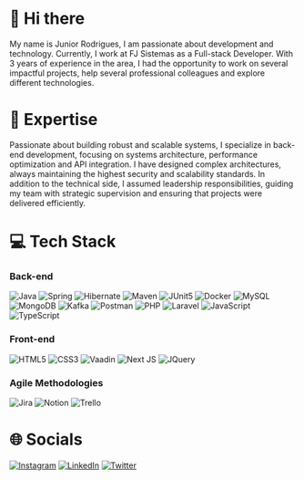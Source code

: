 # 👋 Hi there

My name is Junior Rodrigues, I am passionate about development and technology. Currently, I work at FJ Sistemas as a Full-stack Developer.
With 3 years of experience in the area, I had the opportunity to work on several impactful projects, help several professional colleagues and explore different technologies.

# 🚀 Expertise

Passionate about building robust and scalable systems, I specialize in back-end development, focusing on systems architecture, performance optimization and API integration. I have designed complex architectures, always maintaining the highest security and scalability standards.
In addition to the technical side, I assumed leadership responsibilities, guiding my team with strategic supervision and ensuring that projects were delivered efficiently.

# 💻 Tech Stack
### Back-end

![Java](https://img.shields.io/badge/Java-ED8B00?style=for-the-badge&logo=openjdk&logoColor=white) ![Spring](https://img.shields.io/badge/Spring-6DB33F?style=for-the-badge&logo=spring&logoColor=white) ![Hibernate](https://img.shields.io/badge/Hibernate-59666C?=for-the-badge&logo=Hibernate&logoColor=white) ![Maven](https://img.shields.io/badge/apache_maven-C71A36?style=for-the-badge&logo=apachemaven&logoColor=white) ![JUnit5](https://img.shields.io/badge/Junit5-25A162?style=for-the-badge&logo=junit5&logoColor=white) ![Docker](https://img.shields.io/badge/Docker-2CA5E0?style=for-the-badge&logo=docker&logoColor=white) ![MySQL](https://img.shields.io/badge/MySQL-005C84?style=for-the-badge&logo=mysql&logoColor=white) ![MongoDB](https://img.shields.io/badge/MongoDB-4EA94B?style=for-the-badge&logo=mongodb&logoColor=white) ![Kafka](https://img.shields.io/badge/Apache_Kafka-231F20?style=for-the-badge&logo=apache-kafka&logoColor=white) ![Postman](https://img.shields.io/badge/Postman-FF6C37?style=for-the-badge&logo=postman&logoColor=white) ![PHP](https://img.shields.io/badge/PHP-777BB4?style=for-the-badge&logo=php&logoColor=white) ![Laravel](https://img.shields.io/badge/Laravel-FF2D20?style=for-the-badge&logo=laravel&logoColor=white) ![JavaScript](https://img.shields.io/badge/javascript-%23323330.svg?style=for-the-badge&logo=javascript&logoColor=%23F7DF1E) ![TypeScript](https://img.shields.io/badge/typescript-%23007ACC.svg?style=for-the-badge&logo=typescript&logoColor=white) 

### Front-end
             
![HTML5](https://img.shields.io/badge/html5-%23E34F26.svg?style=for-the-badge&logo=html5&logoColor=white) ![CSS3](https://img.shields.io/badge/css3-%231572B6.svg?style=for-the-badge&logo=css3&logoColor=white) ![Vaadin](https://img.shields.io/badge/Vaadin-00B4F0?style=for-the-badge&logo=Vaadin&logoColor=whit)
![Next JS](https://img.shields.io/badge/Next-black?style=for-the-badge&logo=next.js&logoColor=white) ![JQuery](https://img.shields.io/badge/jQuery-0769AD?style=for-the-badge&logo=jquery&logoColor=white)

### Agile Methodologies

![Jira](https://img.shields.io/badge/jira-%230A0FFF.svg?style=for-the-badge&logo=jira&logoColor=white) ![Notion](https://img.shields.io/badge/Notion-%23000000.svg?style=for-the-badge&logo=notion&logoColor=white) ![Trello](https://img.shields.io/badge/Trello-%23026AA7.svg?style=for-the-badge&logo=Trello&logoColor=white) 

# 🌐 Socials

[![Instagram](https://img.shields.io/badge/Instagram-%23E4405F.svg?logo=Instagram&logoColor=white)](https://instagram.com/cya_juninho) [![LinkedIn](https://img.shields.io/badge/LinkedIn-%230077B5.svg?logo=linkedin&logoColor=white)](https://linkedin.com/in/cyajuninho) [![Twitter](https://img.shields.io/badge/Twitter-%231DA1F2.svg?logo=Twitter&logoColor=white)](https://twitter.com/cya_juninho)
